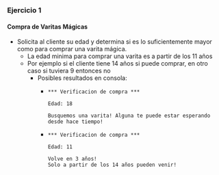 ### Ejercicio 1 
#### Compra de Varitas Mágicas

- Solicita al cliente su edad y determina si es lo suficientemente mayor como para comprar una varita mágica.
    - La edad minima para comprar una varita es a partir de los 11 años
    - Por ejemplo si el cliente tiene 14 años si puede comprar, en otro caso si tuviera 9 entonces no
        - Posibles resultados en consola:
            -   ```
                *** Verificacion de compra ***

                Edad: 18

                Busquemos una varita! Alguna te puede estar esperando desde hace tiempo!
                ```
            -   ```
                *** Verificacion de compra ***

                Edad: 11

                Volve en 3 años!
                Solo a partir de los 14 años pueden venir!
                ```